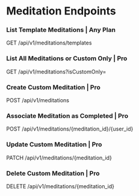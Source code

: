 # Meditation Endpoints

### List Template Meditations | Any Plan

GET /api/v1/meditations/templates


### List All Meditations or Custom Only | Pro

GET /api/v1/meditations?isCustomOnly=


### Create Custom Meditation | Pro

POST /api/v1/meditations


### Associate Meditation as Completed | Pro

POST /api/v1/meditations/{meditation_id}/{user_id}


### Update Custom Meditation | Pro

PATCH /api/v1/meditations/{meditation_id}


### Delete Custom Meditation | Pro

DELETE /api/v1/meditations/{meditation_id}
